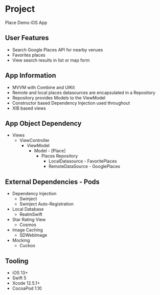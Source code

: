 # Project
Place Demo iOS App

## User Features
* Search Google Places API for nearby venues
* Favorites places
* View search results in list or map form

## App Information
* MVVM with Combine and UIKit
* Remote and local places datasources are encapsulated in a  Repository
* Repository provides Models to the ViewModel
* Constructor based Dependency Injection used throughout
* XIB based views

## App Object Dependency
* Views
  * ViewController
    * ViewModel
      * Model - [Place]
        * Places Repository
          * LocalDatasource - FavoritePlaces
          * RemoteDataSource - GooglePlaces

## External Dependencies - Pods
* Dependency Injection
  * Swinject
  * Swinject Auto-Registration
* Local Database
  * RealmSwift
* Star Rating View
  * Cosmos
* Image Caching
  * SDWebImage
* Mocking
  * Cuckoo

## Tooling
* iOS 13+
* Swift 5
* Xcode 12.5.1+
* CocoaPod 1.10
